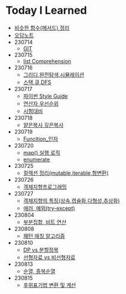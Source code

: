 # Today I Learned
* [비슷한 함수(메서드) 정리](TIL/비슷한%20함수(메서드)%20정리.md)
* [오답노트](TIL/오답노트.md)
* 230714
  * [GIT](TIL/Git.md)
* 230715
  * [list Comprehension](TIL/list%20comprehension.md)
* 230716
  * [그리디,완전탐색,시뮬레이션](TIL/그리디,완전탐색,시뮬레이션.md)
  * [스택,큐,DFS](TIL/스택,큐,DFS.md)
* 230717
  * [파이썬 Style Guide](TIL/파이썬%20Style%20Guide.md)
  * [연산자 우선순위](TIL/연산자%20우선순위.md)
  * [시험대비](TIL/시험대비.md)
* 230718
  * [얕은복사 깊은복사](TIL/얕은복사,깊은복사.md)
* 230719
  * [Funcition_인자](TIL/Funcition_인자.md)
* 230720
  * [map() 실행 로직](TIL/map()%20실행%20로직.md)
  * [enumerate](TIL/enumerate.md)
* 230725  
  * [컬렉션 정리(mutable,iterable,형변환)](TIL/컬렉션%20정리(mutable,iterable,형변환).md)
* 230726
  * [객체지향프로그래밍](TIL/객체지향프로그래밍.md)
* 230727
  * [객체지향의 특징(상속,캡슐화,다형성,추상화)](TIL/객체지향의%20특징(상속,캡슐화,다형성,추상화).md)
  * [에러, 예외(try-except)](TIL/에러,%20예외.md)
* 230804  
  * [부분집합, 비트 연산](TIL/부분집합,%20비트%20연산.md)
* 230808  
  * [패턴 매칭 알고리즘](TIL/패턴%20매칭%20알고리즘.md)
* 230810  
  * [DP vs 분할정복](TIL/DP%20vs%20분할정복.md)
  * [선형자료 vs 비선형자료](TIL/선형자료%20vs%20비선형자료.md)
* 230813  
  * [순열, 중복순열](TIL/순열,%20중복순열.md)  
* 230815  
  * [후위표기법 변환 및 계산](TIL/후위표기법%20변환%20및%20계산.md)  




